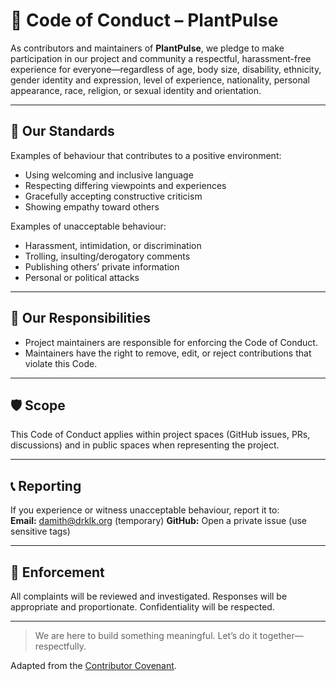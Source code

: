 # 🌱 Code of Conduct – PlantPulse

As contributors and maintainers of **PlantPulse**, we pledge to make participation in our project and community a respectful, harassment-free experience for everyone—regardless of age, body size, disability, ethnicity, gender identity and expression, level of experience, nationality, personal appearance, race, religion, or sexual identity and orientation.

---

## 🧭 Our Standards

Examples of behaviour that contributes to a positive environment:
- Using welcoming and inclusive language
- Respecting differing viewpoints and experiences
- Gracefully accepting constructive criticism
- Showing empathy toward others

Examples of unacceptable behaviour:
- Harassment, intimidation, or discrimination
- Trolling, insulting/derogatory comments
- Publishing others’ private information
- Personal or political attacks

---

## 🤝 Our Responsibilities

- Project maintainers are responsible for enforcing the Code of Conduct.
- Maintainers have the right to remove, edit, or reject contributions that violate this Code.

---

## 🛡️ Scope

This Code of Conduct applies within project spaces (GitHub issues, PRs, discussions) and in public spaces when representing the project.

---

## 📞 Reporting

If you experience or witness unacceptable behaviour, report it to:  
**Email:** damith@drklk.org (temporary)
**GitHub:** Open a private issue (use sensitive tags)

---

## 🙏 Enforcement

All complaints will be reviewed and investigated. Responses will be appropriate and proportionate. Confidentiality will be respected.

---

> We are here to build something meaningful. Let’s do it together—respectfully.

Adapted from the [Contributor Covenant](https://www.contributor-covenant.org/version/2/1/code_of_conduct/).
